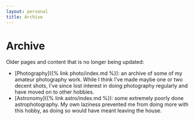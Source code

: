 ```yaml
---
layout: personal
title: Archive
---
```


# Archive

Older pages and content that is no longer being updated:

- [Photography]({% link photo/index.md %}): an archive of some of my amateur photography work. While I think I've made maybe one or two decent shots, I've since lost interest in doing photography regularly and have moved on to other hobbies.
- [Astronomy]({% link astro/index.md %}): some extremely poorly done astrophotography. My own laziness prevented me from doing more with this hobby, as doing so would have meant leaving the house.
